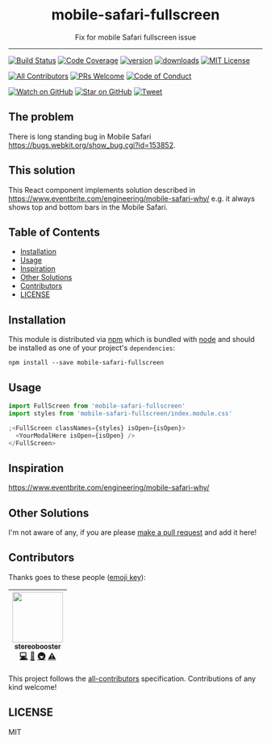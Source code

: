 <div align="center">
<h1>mobile-safari-fullscreen</h1>

<p>Fix for mobile Safari fullscreen issue</p>
</div>

<hr />

[![Build Status][build-badge]][build]
[![Code Coverage][coverage-badge]][coverage]
[![version][version-badge]][package]
[![downloads][downloads-badge]][npmtrends]
[![MIT License][license-badge]][license]

[![All Contributors](https://img.shields.io/badge/all_contributors-1-orange.svg?style=flat-square)](#contributors)
[![PRs Welcome][prs-badge]][prs]
[![Code of Conduct][coc-badge]][coc]

[![Watch on GitHub][github-watch-badge]][github-watch]
[![Star on GitHub][github-star-badge]][github-star]
[![Tweet][twitter-badge]][twitter]

## The problem

There is long standing bug in Mobile Safari https://bugs.webkit.org/show_bug.cgi?id=153852.

## This solution

This React component implements solution described in https://www.eventbrite.com/engineering/mobile-safari-why/ e.g. it always shows top and bottom bars in the Mobile Safari.

## Table of Contents

<!-- START doctoc generated TOC please keep comment here to allow auto update -->
<!-- DON'T EDIT THIS SECTION, INSTEAD RE-RUN doctoc TO UPDATE -->

- [Installation](#installation)
- [Usage](#usage)
- [Inspiration](#inspiration)
- [Other Solutions](#other-solutions)
- [Contributors](#contributors)
- [LICENSE](#license)

<!-- END doctoc generated TOC please keep comment here to allow auto update -->

## Installation

This module is distributed via [npm][npm] which is bundled with [node][node] and
should be installed as one of your project's `dependencies`:

```
npm install --save mobile-safari-fullscreen
```

## Usage

```js
import FullScreen from 'mobile-safari-fullscreen'
import styles from 'mobile-safari-fullscreen/index.module.css'

;<FullScreen classNames={styles} isOpen={isOpen}>
  <YourModalHere isOpen={isOpen} />
</FullScreen>
```

## Inspiration

https://www.eventbrite.com/engineering/mobile-safari-why/

## Other Solutions

I'm not aware of any, if you are please [make a pull request][prs] and add it
here!

## Contributors

Thanks goes to these people ([emoji key][emojis]):

<!-- ALL-CONTRIBUTORS-LIST:START - Do not remove or modify this section -->
<!-- prettier-ignore -->
| [<img src="https://avatars3.githubusercontent.com/u/179534?s=460&v=4" width="100px;"/><br /><sub><b>stereobooster</b></sub>](https://github.com/stereobooster)<br />[💻](https://github.com/stereobooster/mobile-safari-fullscreen/commits?author=stereobooster "Code") [📖](https://github.com/stereobooster/mobile-safari-fullscreen/commits?author=stereobooster "Documentation") [🚇](#infra-stereobooster "Infrastructure (Hosting, Build-Tools, etc)") [⚠️](https://github.com/stereobooster/mobile-safari-fullscreen/commits?author=stereobooster "Tests") |
| :---: |

<!-- ALL-CONTRIBUTORS-LIST:END -->

This project follows the [all-contributors][all-contributors] specification.
Contributions of any kind welcome!

## LICENSE

MIT

[npm]: https://www.npmjs.com/
[node]: https://nodejs.org
[build-badge]: https://img.shields.io/travis/stereobooster/mobile-safari-fullscreen.svg?style=flat-square
[build]: https://travis-ci.org/stereobooster/mobile-safari-fullscreen
[coverage-badge]: https://img.shields.io/codecov/c/github/stereobooster/mobile-safari-fullscreen.svg?style=flat-square
[coverage]: https://codecov.io/github/stereobooster/mobile-safari-fullscreen
[version-badge]: https://img.shields.io/npm/v/mobile-safari-fullscreen.svg?style=flat-square
[package]: https://www.npmjs.com/package/mobile-safari-fullscreen
[downloads-badge]: https://img.shields.io/npm/dm/mobile-safari-fullscreen.svg?style=flat-square
[npmtrends]: http://www.npmtrends.com/mobile-safari-fullscreen
[license-badge]: https://img.shields.io/npm/l/mobile-safari-fullscreen.svg?style=flat-square
[license]: https://github.com/stereobooster/mobile-safari-fullscreen/blob/master/LICENSE
[prs-badge]: https://img.shields.io/badge/PRs-welcome-brightgreen.svg?style=flat-square
[prs]: http://makeapullrequest.com
[donate-badge]: https://img.shields.io/badge/$-support-green.svg?style=flat-square
[coc-badge]: https://img.shields.io/badge/code%20of-conduct-ff69b4.svg?style=flat-square
[coc]: https://github.com/stereobooster/mobile-safari-fullscreen/blob/master/other/CODE_OF_CONDUCT.md
[github-watch-badge]: https://img.shields.io/github/watchers/stereobooster/mobile-safari-fullscreen.svg?style=social
[github-watch]: https://github.com/stereobooster/mobile-safari-fullscreen/watchers
[github-star-badge]: https://img.shields.io/github/stars/stereobooster/mobile-safari-fullscreen.svg?style=social
[github-star]: https://github.com/stereobooster/mobile-safari-fullscreen/stargazers
[twitter]: https://twitter.com/intent/tweet?text=Check%20out%20mobile-safari-fullscreen%20by%20%40stereobooster%20https%3A%2F%2Fgithub.com%2Fstereobooster%2Fmobile-safari-fullscreen%20%F0%9F%91%8D
[twitter-badge]: https://img.shields.io/twitter/url/https/github.com/stereobooster/mobile-safari-fullscreen.svg?style=social
[emojis]: https://github.com/kentcdodds/all-contributors#emoji-key
[all-contributors]: https://github.com/stereobooster/all-contributors
